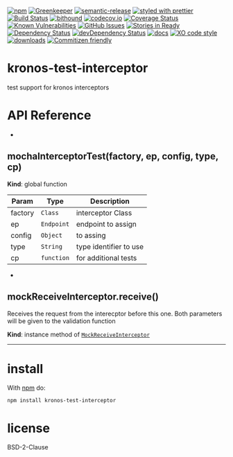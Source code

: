 [![npm](https://img.shields.io/npm/v/kronos-test-interceptor.svg)](https://www.npmjs.com/package/kronos-test-interceptor)
[![Greenkeeper](https://badges.greenkeeper.io/Kronos-Integration/kronos-test-interceptor.svg)](https://greenkeeper.io/)
[![semantic-release](https://img.shields.io/badge/%20%20%F0%9F%93%A6%F0%9F%9A%80-semantic--release-e10079.svg)](https://github.com/Kronos-Integration/kronos-test-interceptor)
[![styled with prettier](https://img.shields.io/badge/styled_with-prettier-ff69b4.svg)](https://github.com/prettier/prettier)
[![Build Status](https://secure.travis-ci.org/Kronos-Integration/kronos-test-interceptor.png)](http://travis-ci.org/Kronos-Integration/kronos-test-interceptor)
[![bithound](https://www.bithound.io/github/Kronos-Integration/kronos-test-interceptor/badges/score.svg)](https://www.bithound.io/github/Kronos-Integration/kronos-test-interceptor)
[![codecov.io](http://codecov.io/github/Kronos-Integration/kronos-test-interceptor/coverage.svg?branch=master)](http://codecov.io/github/Kronos-Integration/kronos-test-interceptor?branch=master)
[![Coverage Status](https://coveralls.io/repos/Kronos-Integration/kronos-test-interceptor/badge.svg)](https://coveralls.io/r/Kronos-Integration/kronos-test-interceptor)
[![Known Vulnerabilities](https://snyk.io/test/github/Kronos-Integration/kronos-test-interceptor/badge.svg)](https://snyk.io/test/github/Kronos-Integration/kronos-test-interceptor)
[![GitHub Issues](https://img.shields.io/github/issues/Kronos-Integration/kronos-test-interceptor.svg?style=flat-square)](https://github.com/Kronos-Integration/kronos-test-interceptor/issues)
[![Stories in Ready](https://badge.waffle.io/Kronos-Integration/kronos-test-interceptor.svg?label=ready&title=Ready)](http://waffle.io/Kronos-Integration/kronos-test-interceptor)
[![Dependency Status](https://david-dm.org/Kronos-Integration/kronos-test-interceptor.svg)](https://david-dm.org/Kronos-Integration/kronos-test-interceptor)
[![devDependency Status](https://david-dm.org/Kronos-Integration/kronos-test-interceptor/dev-status.svg)](https://david-dm.org/Kronos-Integration/kronos-test-interceptor#info=devDependencies)
[![docs](http://inch-ci.org/github/Kronos-Integration/kronos-test-interceptor.svg?branch=master)](http://inch-ci.org/github/Kronos-Integration/kronos-test-interceptor)
[![XO code style](https://img.shields.io/badge/code_style-XO-5ed9c7.svg)](https://github.com/sindresorhus/xo)
[![downloads](http://img.shields.io/npm/dm/kronos-test-interceptor.svg?style=flat-square)](https://npmjs.org/package/kronos-test-interceptor)
[![Commitizen friendly](https://img.shields.io/badge/commitizen-friendly-brightgreen.svg)](http://commitizen.github.io/cz-cli/)

kronos-test-interceptor
=====
test support for kronos interceptors

# API Reference

* <a name="mochaInterceptorTest"></a>

## mochaInterceptorTest(factory, ep, config, type, cp)
**Kind**: global function  

| Param | Type | Description |
| --- | --- | --- |
| factory | <code>Class</code> | interceptor Class |
| ep | <code>Endpoint</code> | endpoint to assign |
| config | <code>Object</code> | to assing |
| type | <code>String</code> | type identifier to use |
| cp | <code>function</code> | for additional tests |


* <a name="MockReceiveInterceptor+receive"></a>

## mockReceiveInterceptor.receive()
Receives the request from the interecptor before this one.
Both parameters will be given to the validation function

**Kind**: instance method of <code>[MockReceiveInterceptor](#MockReceiveInterceptor)</code>  

* * *

install
=======

With [npm](http://npmjs.org) do:

```shell
npm install kronos-test-interceptor
```

license
=======

BSD-2-Clause
